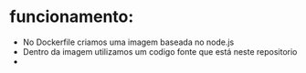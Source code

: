 # funcionamento:

- No Dockerfile criamos uma imagem baseada no node.js
- Dentro da imagem utilizamos um codigo fonte que está neste repositorio
- 

